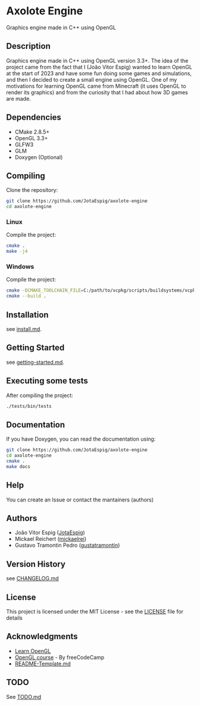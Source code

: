 # Axolote Engine

Graphics engine made in C++ using OpenGL

## Description

Graphics engine made in C++ using OpenGL version 3.3+. The idea of the project came from the fact that I (João Vitor Espig) wanted to learn OpenGL at the start of 2023 and have some fun doing some games and simulations, and then I decided to create a small engine using OpenGL. One of my motivations for learning OpenGL came from Minecraft (it uses OpenGL to render its graphics) and from the curiosity that I had about how 3D games are made.

## Dependencies

* CMake 2.8.5+
* OpenGL 3.3+
* GLFW3
* GLM
* Doxygen (Optional)

## Compiling

Clone the repository:
```bash
git clone https://github.com/JotaEspig/axolote-engine
cd axolote-engine
```

### Linux

Compile the project:
```bash
cmake .
make -j4
```

### Windows

Compile the project:
```bash
cmake -DCMAKE_TOOLCHAIN_FILE=C:/path/to/vcpkg/scripts/buildsystems/vcpkg.cmake .
cmake --build .
```

## Installation

see [install.md](install.md).

## Getting Started

see [getting-started.md](getting-started.md).

## Executing some tests

After compiling the project:
```bash
./tests/bin/tests
```

## Documentation

If you have Doxygen, you can read the documentation using:
```bash
git clone https://github.com/JotaEspig/axolote-engine
cd axolote-engine
cmake .
make docs
```

## Help

You can create an Issue or contact the mantainers (authors)

## Authors

 * João Vitor Espig ([JotaEspig](https://github.com/JotaEspig))
 * Mickael Reichert ([mickaelrei](https://github.com/mickaelrei))
 * Gustavo Tramontin Pedro ([gustatramontin](https://github.com/gustatramontin))

## Version History

see [CHANGELOG.md](CHANGELOG.md)

## License

This project is licensed under the MIT License - see the [LICENSE](LICENSE) file for details

## Acknowledgments

* [Learn OpenGL](https://github.com/JoeyDeVries/LearnOpenGL)
* [OpenGL course](https://www.youtube.com/watch?v=45MIykWJ-C4&ab_channel=freeCodeCamp.org) - By freeCodeCamp
* [README-Template.md](https://gist.github.com/DomPizzie/7a5ff55ffa9081f2de27c315f5018afc)

## TODO

See [TODO.md](TODO.md)

